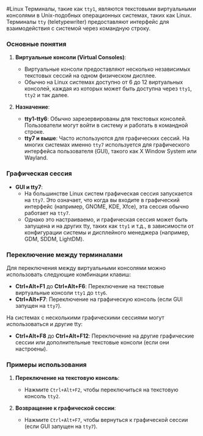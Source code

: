 #Linux 
Терминалы, такие как `tty1`, являются текстовыми виртуальными консолями в Unix-подобных операционных системах, таких как Linux. Терминалы `tty` (teletypewriter) предоставляют интерфейс для взаимодействия с системой через командную строку. 

### Основные понятия

1. **Виртуальные консоли (Virtual Consoles)**:
   - Виртуальные консоли предоставляют несколько независимых текстовых сессий на одном физическом дисплее. 
   - Обычно на Linux системах доступно от 6 до 12 виртуальных консолей, каждая из которых может быть доступна через `tty1`, `tty2` и так далее.

2. **Назначение**:
   - **tty1-tty6**: Обычно зарезервированы для текстовых консолей. Пользователи могут войти в систему и работать в командной строке.
   - **tty7 и выше**: Часто используются для графических сессий. На многих системах именно `tty7` используется для графического интерфейса пользователя (GUI), такого как X Window System или Wayland.

### Графическая сессия

- **GUI и tty7**:
  - На большинстве Linux систем графическая сессия запускается на `tty7`. Это означает, что когда вы входите в графический интерфейс (например, GNOME, KDE, Xfce), эта сессия обычно работает на `tty7`.
  - Однако это настраиваемо, и графическая сессия может быть запущена и на других tty, таких как `tty1` и т.д., в зависимости от конфигурации системы и дисплейного менеджера (например, GDM, SDDM, LightDM).

### Переключение между терминалами

Для переключения между виртуальными консолями можно использовать следующие комбинации клавиш:

- **Ctrl+Alt+F1** до **Ctrl+Alt+F6**: Переключение на текстовые виртуальные консоли `tty1` до `tty6`.
- **Ctrl+Alt+F7**: Переключение на графическую консоль (если GUI запущен на `tty7`).

На системах с несколькими графическими сессиями могут использоваться и другие tty:

- **Ctrl+Alt+F8** до **Ctrl+Alt+F12**: Переключение на другие графические сессии или дополнительные текстовые консоли (если они настроены).

### Примеры использования

1. **Переключение на текстовую консоль**:
   - Нажмите `Ctrl+Alt+F2`, чтобы переключиться на текстовую консоль `tty2`.

2. **Возвращение к графической сессии**:
   - Нажмите `Ctrl+Alt+F7`, чтобы вернуться к графической сессии (если GUI запущен на `tty7`).